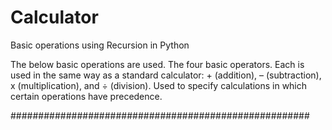 # Calculator
Basic operations using Recursion in Python

The below basic operations are used.
The four basic operators. Each is used in the same way as a standard calculator: + (addition), – (subtraction), x (multiplication), and ÷ (division). Used to specify calculations in which certain operations have precedence.


######################################################
